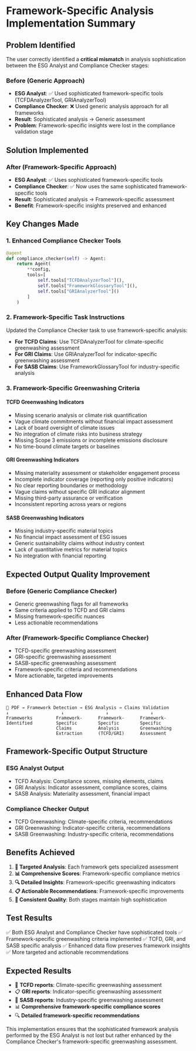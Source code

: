 # Framework-Specific Analysis Implementation Summary

## Problem Identified

The user correctly identified a **critical mismatch** in analysis sophistication between the ESG Analyst and Compliance Checker stages:

### **Before (Generic Approach)**
- **ESG Analyst**: ✅ Used sophisticated framework-specific tools (TCFDAnalyzerTool, GRIAnalyzerTool)
- **Compliance Checker**: ❌ Used generic analysis approach for all frameworks
- **Result**: Sophisticated analysis → Generic assessment
- **Problem**: Framework-specific insights were lost in the compliance validation stage

## Solution Implemented

### **After (Framework-Specific Approach)**
- **ESG Analyst**: ✅ Uses sophisticated framework-specific tools
- **Compliance Checker**: ✅ Now uses the same sophisticated framework-specific tools
- **Result**: Sophisticated analysis → Framework-specific assessment
- **Benefit**: Framework-specific insights preserved and enhanced

## Key Changes Made

### 1. Enhanced Compliance Checker Tools
```python
@agent
def compliance_checker(self) -> Agent:
    return Agent(
        **config,
        tools=[
            self.tools["TCFDAnalyzerTool"](),
            self.tools["FrameworkGlossaryTool"](),
            self.tools["GRIAnalyzerTool"]()
        ]
    )
```

### 2. Framework-Specific Task Instructions
Updated the Compliance Checker task to use framework-specific analysis:

- **For TCFD Claims**: Use TCFDAnalyzerTool for climate-specific greenwashing assessment
- **For GRI Claims**: Use GRIAnalyzerTool for indicator-specific greenwashing assessment  
- **For SASB Claims**: Use FrameworkGlossaryTool for industry-specific analysis

### 3. Framework-Specific Greenwashing Criteria

#### **TCFD Greenwashing Indicators**
- Missing scenario analysis or climate risk quantification
- Vague climate commitments without financial impact assessment
- Lack of board oversight of climate issues
- No integration of climate risks into business strategy
- Missing Scope 3 emissions or incomplete emissions disclosure
- No time-bound climate targets or baselines

#### **GRI Greenwashing Indicators**
- Missing materiality assessment or stakeholder engagement process
- Incomplete indicator coverage (reporting only positive indicators)
- No clear reporting boundaries or methodology
- Vague claims without specific GRI indicator alignment
- Missing third-party assurance or verification
- Inconsistent reporting across years or regions

#### **SASB Greenwashing Indicators**
- Missing industry-specific material topics
- No financial impact assessment of ESG issues
- Generic sustainability claims without industry context
- Lack of quantitative metrics for material topics
- No integration with financial reporting

## Expected Output Quality Improvement

### **Before (Generic Compliance Checker)**
- Generic greenwashing flags for all frameworks
- Same criteria applied to TCFD and GRI claims
- Missing framework-specific nuances
- Less actionable recommendations

### **After (Framework-Specific Compliance Checker)**
- TCFD-specific greenwashing assessment
- GRI-specific greenwashing assessment
- SASB-specific greenwashing assessment
- Framework-specific criteria and recommendations
- More actionable, targeted improvements

## Enhanced Data Flow

```
📄 PDF → Framework Detection → ESG Analysis → Claims Validation
↓                    ↓                ↓                ↓
Frameworks         Framework-      Framework-      Framework-
Identified         Specific        Specific        Specific
                   Claims          Analysis        Greenwashing
                   Extraction      (TCFD/GRI)      Assessment
```

## Framework-Specific Output Structure

### **ESG Analyst Output**
- TCFD Analysis: Compliance scores, missing elements, claims
- GRI Analysis: Indicator assessment, compliance scores, claims
- SASB Analysis: Materiality assessment, financial impact

### **Compliance Checker Output**
- TCFD Greenwashing: Climate-specific criteria, recommendations
- GRI Greenwashing: Indicator-specific criteria, recommendations
- SASB Greenwashing: Industry-specific criteria, recommendations

## Benefits Achieved

1. **🎯 Targeted Analysis**: Each framework gets specialized assessment
2. **📊 Comprehensive Scores**: Framework-specific compliance metrics
3. **🔍 Detailed Insights**: Framework-specific greenwashing indicators
4. **📋 Actionable Recommendations**: Framework-specific improvements
5. **🔄 Consistent Quality**: Both stages maintain high sophistication

## Test Results

✅ Both ESG Analyst and Compliance Checker have sophisticated tools
✅ Framework-specific greenwashing criteria implemented
✅ TCFD, GRI, and SASB specific analysis
✅ Enhanced data flow preserves framework insights
✅ More targeted and actionable recommendations

## Expected Results

- 🎯 **TCFD reports**: Climate-specific greenwashing assessment
- 📋 **GRI reports**: Indicator-specific greenwashing assessment
- 💼 **SASB reports**: Industry-specific greenwashing assessment
- 📊 **Comprehensive framework-specific compliance scores**
- 🔍 **Detailed framework-specific recommendations**

This implementation ensures that the sophisticated framework analysis performed by the ESG Analyst is not lost but rather enhanced by the Compliance Checker's framework-specific greenwashing assessment. 